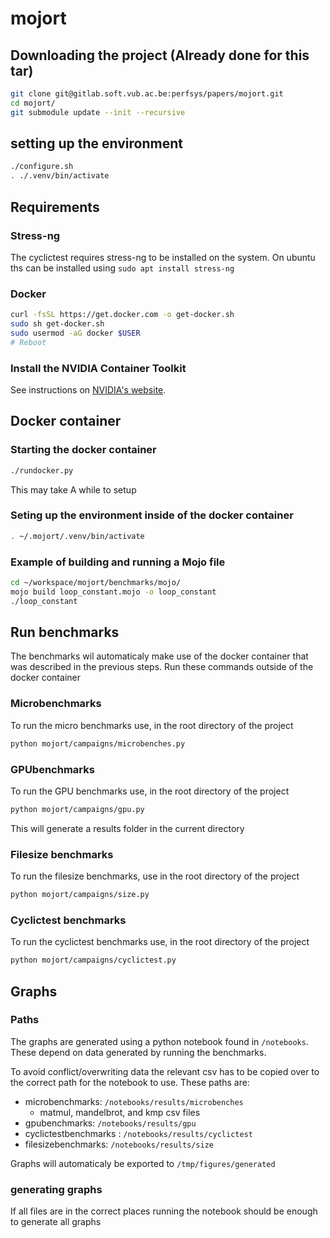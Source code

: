 # mojort

## Downloading the project (Already done for this tar)

```bash
git clone git@gitlab.soft.vub.ac.be:perfsys/papers/mojort.git
cd mojort/
git submodule update --init --recursive
```
## setting up the environment

```bash
./configure.sh
. ./.venv/bin/activate
```

## Requirements

### Stress-ng

The cyclictest requires stress-ng to be installed on the system.
On ubuntu ths can be installed using `sudo apt install stress-ng`

### Docker

```bash
curl -fsSL https://get.docker.com -o get-docker.sh
sudo sh get-docker.sh
sudo usermod -aG docker $USER
# Reboot
```

### Install the NVIDIA Container Toolkit

See instructions on [NVIDIA's website](https://docs.nvidia.com/datacenter/cloud-native/container-toolkit/latest/install-guide.html).


## Docker container

### Starting the docker container
```bash
./rundocker.py
```
This may take A while to setup

### Seting up the environment inside of the docker container
```bash
. ~/.mojort/.venv/bin/activate
```

### Example of building and running a Mojo file
```bash
cd ~/workspace/mojort/benchmarks/mojo/
mojo build loop_constant.mojo -o loop_constant
./loop_constant
```

## Run benchmarks

The benchmarks wil automaticaly make use of the docker container that was described in the previous steps.
Run these commands outside of the docker container

### Microbenchmarks

To run the micro benchmarks use, in the root directory of the project
```bash
python mojort/campaigns/microbenches.py
```

### GPUbenchmarks

To run the GPU benchmarks use, in the root directory of the project
```bash
python mojort/campaigns/gpu.py
```
This will generate a results folder in the current directory

### Filesize benchmarks
To run the filesize benchmarks, use in the root directory of the project
```bash
python mojort/campaigns/size.py
```

### Cyclictest benchmarks
To run the cyclictest benchmarks use, in the root directory of the project
```bash
python mojort/campaigns/cyclictest.py
```

## Graphs

### Paths

The graphs are generated using a python notebook found in `/notebooks`.
These depend on data generated by running the benchmarks.

To avoid conflict/overwriting data the relevant csv has to be copied over to the correct path for the notebook to use. These paths are:
- microbenchmarks: `/notebooks/results/microbenches`
    - matmul, mandelbrot, and kmp csv files
- gpubenchmarks: `/notebooks/results/gpu`
- cyclictestbenchmarks : `/notebooks/results/cyclictest`
- filesizebenchmarks: `/notebooks/results/size`


Graphs will automaticaly be exported to `/tmp/figures/generated`

### generating graphs
If all files are in the correct places running the notebook should be enough to generate all graphs
